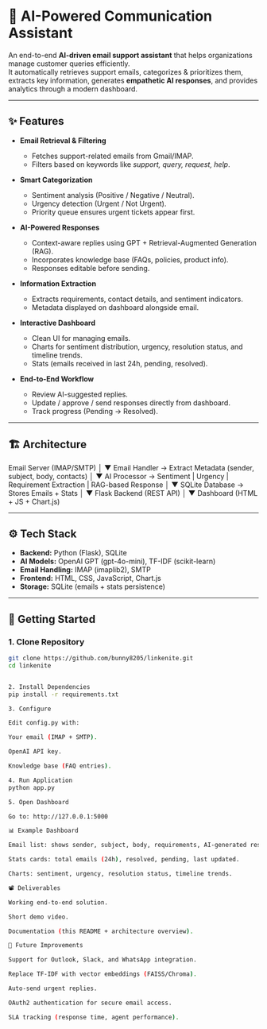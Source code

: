 # 📧 AI-Powered Communication Assistant

An end-to-end **AI-driven email support assistant** that helps organizations manage customer queries efficiently.  
It automatically retrieves support emails, categorizes & prioritizes them, extracts key information, generates **empathetic AI responses**, and provides analytics through a modern dashboard.  

---

## ✨ Features
- **Email Retrieval & Filtering**
  - Fetches support-related emails from Gmail/IMAP.
  - Filters based on keywords like *support, query, request, help*.  

- **Smart Categorization**
  - Sentiment analysis (Positive / Negative / Neutral).  
  - Urgency detection (Urgent / Not Urgent).  
  - Priority queue ensures urgent tickets appear first.  

- **AI-Powered Responses**
  - Context-aware replies using GPT + Retrieval-Augmented Generation (RAG).  
  - Incorporates knowledge base (FAQs, policies, product info).  
  - Responses editable before sending.  

- **Information Extraction**
  - Extracts requirements, contact details, and sentiment indicators.  
  - Metadata displayed on dashboard alongside email.  

- **Interactive Dashboard**
  - Clean UI for managing emails.  
  - Charts for sentiment distribution, urgency, resolution status, and timeline trends.  
  - Stats (emails received in last 24h, pending, resolved).  

- **End-to-End Workflow**
  - Review AI-suggested replies.  
  - Update / approve / send responses directly from dashboard.  
  - Track progress (Pending → Resolved).  

---

## 🏗️ Architecture
Email Server (IMAP/SMTP)
│
▼
Email Handler → Extract Metadata (sender, subject, body, contacts)
│
▼
AI Processor → Sentiment | Urgency | Requirement Extraction | RAG-based Response
│
▼
SQLite Database → Stores Emails + Stats
│
▼
Flask Backend (REST API)
│
▼
Dashboard (HTML + JS + Chart.js)

---

## ⚙️ Tech Stack
- **Backend:** Python (Flask), SQLite  
- **AI Models:** OpenAI GPT (gpt-4o-mini), TF-IDF (scikit-learn)  
- **Email Handling:** IMAP (imaplib2), SMTP  
- **Frontend:** HTML, CSS, JavaScript, Chart.js  
- **Storage:** SQLite (emails + stats persistence)  

---

## 🚀 Getting Started

### 1. Clone Repository
```bash
git clone https://github.com/bunny8205/linkenite.git
cd linkenite


2. Install Dependencies
pip install -r requirements.txt

3. Configure

Edit config.py with:

Your email (IMAP + SMTP).

OpenAI API key.

Knowledge base (FAQ entries).

4. Run Application
python app.py

5. Open Dashboard

Go to: http://127.0.0.1:5000

📊 Example Dashboard

Email list: shows sender, subject, body, requirements, AI-generated response.

Stats cards: total emails (24h), resolved, pending, last updated.

Charts: sentiment, urgency, resolution status, timeline trends.

📽️ Deliverables

Working end-to-end solution.

Short demo video.

Documentation (this README + architecture overview).

🔮 Future Improvements

Support for Outlook, Slack, and WhatsApp integration.

Replace TF-IDF with vector embeddings (FAISS/Chroma).

Auto-send urgent replies.

OAuth2 authentication for secure email access.

SLA tracking (response time, agent performance).
